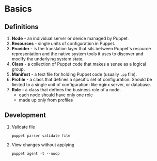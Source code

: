 # Basics

## Definitions
1. **Node** - an individual server or device managed by Puppet.
1. **Resources** - single units of configuration in Puppet.
1. **Provider** - is the translation layer that sits between Puppet's resource representation and the native system tools it uses to discover and modify the underlying system state.
1. **Class** - a collection of Puppet code that makes a sense as a logical group.
1. **Manifest** - a text file for holding Puppet code (usually `.pp` file).
1. **Profile** - a class that defines a specific set of configuration. Should be limited to a single unit of configuration: like nginx server, or database.
1. **Role** - a class that defines the business role of a node.
    * each node should have only one role
    * made up only from profiles

## Development
1. Validate file
    ```
    puppet parser validate file
    ```

1. View changes without applying

    ```
    puppet agent -t --noop
    ```
